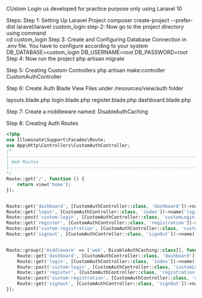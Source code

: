 CUstom Login us developed for practice purpose only using Laravel 10

Steps:
Step 1: Setting Up Laravel Project
composer create-project --prefer-dist laravel/laravel custom_login
step-2: Now go to the project directory using command  
cd custom_login 
Step 3: Create and Configuring Database Connection in .env file. You have to configure according to your system
DB_DATABASE=custom_login
DB_USERNAME=root
DB_PASSWORD=root
Step 4: Now run the project
php artisan migrate

Step 5: Creating Custom Controllers
php artisan make:controller CustomAuthController

Step 6: Create Auth Blade View Files under /resources/view/auth folder

layouts.blade.php
login.blade.php
register.blade.php
dashboard.blade.php

Step 7: Create a middleware named: DisableAuthCaching  



Step 8: Creating Auth Routes
```php
<?php
use Illuminate\Support\Facades\Route;
use App\Http\Controllers\CustomAuthController;
/*
|--------------------------------------------------------------------------
| Web Routes
|--------------------------------------------------------------------------
*/
Route::get('/', function () {
    return view('home');
});


Route::get('dashboard', [CustomAuthController::class, 'dashboard'])->name('dashboard');
Route::get('login', [CustomAuthController::class, 'index'])->name('login');
Route::post('custom-login', [CustomAuthController::class, 'customLogin'])->name('login.custom');
Route::get('register', [CustomAuthController::class, 'registration'])->name('register');
Route::post('custom-registration', [CustomAuthController::class, 'customRegistration'])->name('register.custom');
Route::get('signout', [CustomAuthController::class, 'signOut'])->name('signout');


Route::group(['middleware' => ['web', DisableAuthCaching::class]], function () {
    Route::get('dashboard', [CustomAuthController::class, 'dashboard'])->name('dashboard');
    Route::get('login', [CustomAuthController::class, 'index'])->name('login');
    Route::post('custom-login', [CustomAuthController::class, 'customLogin'])->name('login.custom');
    Route::get('register', [CustomAuthController::class, 'registration'])->name('register');
    Route::post('custom-registration', [CustomAuthController::class, 'customRegistration'])->name('register.custom');
    Route::get('signout', [CustomAuthController::class, 'signOut'])->name('signout');
});
```



